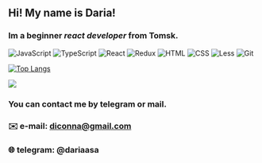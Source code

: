 ## Hi! My name is **Daria**!
### Im a beginner *react developer* from Tomsk.

![JavaScript](https://img.shields.io/badge/-JavaScript-090909?style=flat&logo=javascript)
![TypeScript](https://img.shields.io/badge/-TypeScript-090909?style=flat&logo=typescript)
![React](https://img.shields.io/badge/-React-090909?style=flat&logo=react)
![Redux](https://img.shields.io/badge/-Redux-090909?style=flat&logo=redux)
![HTML](https://img.shields.io/badge/-HTML-090909?style=flat&logo=html5)
![CSS](https://img.shields.io/badge/-CSS-090909?style=flat&logo=css)
![Less](https://img.shields.io/badge/-Less-090909?style=flat&logo=less)
![Git](https://img.shields.io/badge/-Git-090909?style=flat&logo=git)

[![Top Langs](https://github-readme-stats.vercel.app/api/top-langs/?username=Connant)](https://github.com/anuraghazra/github-readme-stats)

![](https://github-profile-summary-cards.vercel.app/api/cards/repos-per-language?username=Connant&theme=solarized_dark)

### You can contact me by telegram or mail.
### ✉️ e-mail: diconna@gmail.com
### 🌐 telegram: @dariaasa

